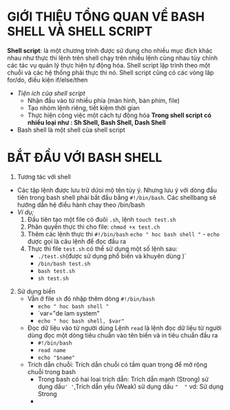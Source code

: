 # GIỚI THIỆU TỔNG QUAN VỀ BASH SHELL VÀ SHELL SCRIPT
**Shell script**: là một chương trình được sử dụng cho nhiều mục đích khác nhau như thực thi lệnh trên shell chạy trên nhiều lệnh cùng nhau tùy chỉnh các tác vụ quản lý thực hiện tự động hóa. Shell script lập trình theo một chuỗi và các hệ thống phải thực thi nó. Shell script cũng có các vòng lăp for/do, điều kiện if/else/then
- *Tiện ích của shell script*
  - Nhận đầu vào từ nhiều phía (màn hình, bàn phím, file)
  - Tạo nhóm lệnh riêng, tiết kiệm thời gian
  - Thực hiện công việc một cách tự động hóa 
  **Trong shell script có nhiều loại như : Sh Shell, Bash Shell, Dash Shell**
- Bash shell là một shell của shell script
# BẮT ĐẦU VỚI BASH SHELL
1. Tương tác với shell
- Các tập lệnh được lưu trữ dứoi mộ tên tùy ý. Nhưng lưu ý với dòng đầu tiên trong bash shell phải bắt đầu bằng `#!/bin/bash`. Các shellbang sẽ hướng dẫn hệ điều hành chay theo /bin/bash
- *Ví dụ;*
    1. Đầu tiên tạo một file có đuôi `.sh`, lệnh `touch test.sh`
    2. Phân quyền thực thi cho file: `chmod +x test.ch`
    3. Thêm các lệnh thực thi
       `#!/bin/bash`
       `echo " hoc bash shell "`
      - `echo` được gọi là câu lệnh để đọc đầu ra
    4. Thực thi file `test.sh` có thể sử dụng một số lệnh sau:
       - `./test.sh`(được sử dụng phổ biến và khuyên dùng )`
       - `/bin/bash test.sh`
       - `bash test.sh`
       - `sh test.sh`
2. Sử dụng biến
   - Vẫn ở file `sh` đó nhập thêm dòng 
    `#!/bin/bash`
       - `echo " hoc bash shell "`
       - `var="de lam system"
       - `echo " hoc bash shell, $var"`
   - Đọc dữ liệu vào từ người dùng
      Lệnh `read` là lệnh đọc dữ liệu từ người dùng đọc một dòng tiêu chuẩn vào tên biến và in tiêu chuẩn đầu ra
      - `#!/bin/bash`
      - `read name`
      - `echo "$name"`
   - Trích dẫn chuỗi: Trích dẫn chuỗi có tầm quan trọng để mở rộng chuỗi trong bash 
      - Trong bash có hai loại trích dẫn: Trích dẫn mạnh (Strong) sử dụng dấu`' '`,Trích dẫn yếu (Weak) sử dụng dấu `"  "`
      vd:
      Sử dụng Strong
      - `
      `
     
       
       
       
